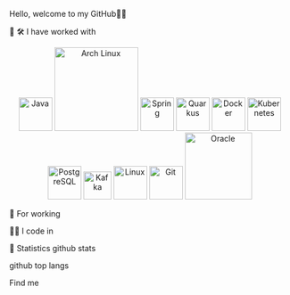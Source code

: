 Hello, welcome to my GitHub👋🎉
							   

🌱 🛠️ I have worked with


<p align="center">
  <img src="https://cdn.jsdelivr.net/gh/devicons/devicon/icons/java/java-original.svg" width="60" alt="Java" />
  <img src="https://archlinux.org/static/logos/archlinux-logo-dark-scalable.svg" width="150" alt="Arch Linux" />
  <img src="https://cdn.jsdelivr.net/gh/devicons/devicon/icons/spring/spring-original.svg" width="60" alt="Spring" />
  <img src="https://cdn.jsdelivr.net/gh/devicons/devicon/icons/quarkus/quarkus-original.svg" width="60" alt="Quarkus" />
  <img src="https://cdn.jsdelivr.net/gh/devicons/devicon/icons/docker/docker-original.svg" width="60" alt="Docker" />
  <img src="https://cdn.jsdelivr.net/gh/devicons/devicon/icons/kubernetes/kubernetes-plain.svg" width="60" alt="Kubernetes" />
  <img src="https://cdn.jsdelivr.net/gh/devicons/devicon/icons/postgresql/postgresql-original.svg" width="60" alt="PostgreSQL" />
  <img src="https://cdn.simpleicons.org/apachekafka/231F20" width="50" alt="Kafka" />
  <img src="https://upload.wikimedia.org/wikipedia/commons/a/af/Tux.png" width="60" alt="Linux" />
  <img src="https://cdn.jsdelivr.net/gh/devicons/devicon/icons/git/git-original.svg" width="60" alt="Git" />
  <img src="https://upload.wikimedia.org/wikipedia/commons/5/50/Oracle_logo.svg" width="120" alt="Oracle" />
</p>


📅 For working


👷‍♂️ I code in
 

🎯 Statistics
github stats

github top langs

Find me
   